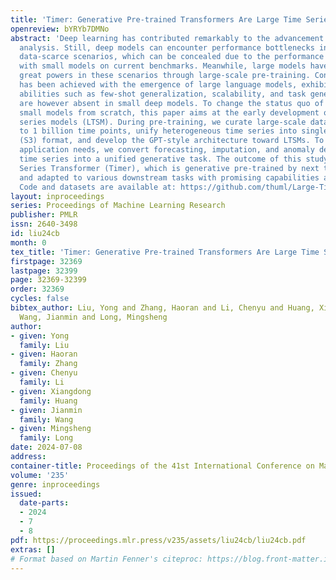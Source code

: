 ```yaml
---
title: 'Timer: Generative Pre-trained Transformers Are Large Time Series Models'
openreview: bYRYb7DMNo
abstract: 'Deep learning has contributed remarkably to the advancement of time series
  analysis. Still, deep models can encounter performance bottlenecks in real-world
  data-scarce scenarios, which can be concealed due to the performance saturation
  with small models on current benchmarks. Meanwhile, large models have demonstrated
  great powers in these scenarios through large-scale pre-training. Continuous progress
  has been achieved with the emergence of large language models, exhibiting unprecedented
  abilities such as few-shot generalization, scalability, and task generality, which
  are however absent in small deep models. To change the status quo of training scenario-specific
  small models from scratch, this paper aims at the early development of large time
  series models (LTSM). During pre-training, we curate large-scale datasets with up
  to 1 billion time points, unify heterogeneous time series into single-series sequence
  (S3) format, and develop the GPT-style architecture toward LTSMs. To meet diverse
  application needs, we convert forecasting, imputation, and anomaly detection of
  time series into a unified generative task. The outcome of this study is a Time
  Series Transformer (Timer), which is generative pre-trained by next token prediction
  and adapted to various downstream tasks with promising capabilities as an LTSM.
  Code and datasets are available at: https://github.com/thuml/Large-Time-Series-Model.'
layout: inproceedings
series: Proceedings of Machine Learning Research
publisher: PMLR
issn: 2640-3498
id: liu24cb
month: 0
tex_title: 'Timer: Generative Pre-trained Transformers Are Large Time Series Models'
firstpage: 32369
lastpage: 32399
page: 32369-32399
order: 32369
cycles: false
bibtex_author: Liu, Yong and Zhang, Haoran and Li, Chenyu and Huang, Xiangdong and
  Wang, Jianmin and Long, Mingsheng
author:
- given: Yong
  family: Liu
- given: Haoran
  family: Zhang
- given: Chenyu
  family: Li
- given: Xiangdong
  family: Huang
- given: Jianmin
  family: Wang
- given: Mingsheng
  family: Long
date: 2024-07-08
address:
container-title: Proceedings of the 41st International Conference on Machine Learning
volume: '235'
genre: inproceedings
issued:
  date-parts:
  - 2024
  - 7
  - 8
pdf: https://proceedings.mlr.press/v235/assets/liu24cb/liu24cb.pdf
extras: []
# Format based on Martin Fenner's citeproc: https://blog.front-matter.io/posts/citeproc-yaml-for-bibliographies/
---
```

